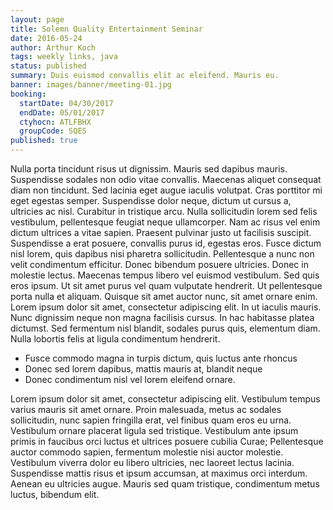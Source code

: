 ```yaml
---
layout: page
title: Solemn Quality Entertainment Seminar
date: 2016-05-24
author: Arthur Koch
tags: weekly links, java
status: published
summary: Duis euismod convallis elit ac eleifend. Mauris eu.
banner: images/banner/meeting-01.jpg
booking:
  startDate: 04/30/2017
  endDate: 05/01/2017
  ctyhocn: ATLFBHX
  groupCode: SQES
published: true
---
```

Nulla porta tincidunt risus ut dignissim. Mauris sed dapibus mauris. Suspendisse sodales non odio vitae convallis. Maecenas aliquet consequat diam non tincidunt. Sed lacinia eget augue iaculis volutpat. Cras porttitor mi eget egestas semper. Suspendisse dolor neque, dictum ut cursus a, ultricies ac nisl. Curabitur in tristique arcu. Nulla sollicitudin lorem sed felis vestibulum, pellentesque feugiat neque ullamcorper. Nam ac risus vel enim dictum ultrices a vitae sapien. Praesent pulvinar justo ut facilisis suscipit.
Suspendisse a erat posuere, convallis purus id, egestas eros. Fusce dictum nisl lorem, quis dapibus nisi pharetra sollicitudin. Pellentesque a nunc non velit condimentum efficitur. Donec bibendum posuere ultricies. Donec in molestie lectus. Maecenas tempus libero vel euismod vestibulum. Sed quis eros ipsum. Ut sit amet purus vel quam vulputate hendrerit. Ut pellentesque porta nulla et aliquam. Quisque sit amet auctor nunc, sit amet ornare enim. Lorem ipsum dolor sit amet, consectetur adipiscing elit. In ut iaculis mauris. Nunc dignissim neque non magna facilisis cursus. In hac habitasse platea dictumst. Sed fermentum nisl blandit, sodales purus quis, elementum diam. Nulla lobortis felis at ligula condimentum hendrerit.

* Fusce commodo magna in turpis dictum, quis luctus ante rhoncus
* Donec sed lorem dapibus, mattis mauris at, blandit neque
* Donec condimentum nisl vel lorem eleifend ornare.

Lorem ipsum dolor sit amet, consectetur adipiscing elit. Vestibulum tempus varius mauris sit amet ornare. Proin malesuada, metus ac sodales sollicitudin, nunc sapien fringilla erat, vel finibus quam eros eu urna. Vestibulum ornare placerat ligula sed tristique. Vestibulum ante ipsum primis in faucibus orci luctus et ultrices posuere cubilia Curae; Pellentesque auctor commodo sapien, fermentum molestie nisi auctor molestie. Vestibulum viverra dolor eu libero ultricies, nec laoreet lectus lacinia. Suspendisse mattis risus et ipsum accumsan, at maximus orci interdum. Aenean eu ultricies augue. Mauris sed quam tristique, condimentum metus luctus, bibendum elit.
